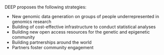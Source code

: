 DEEP proposes the following strategies:

- New genomic data generation on groups of people underrepresented in genomics research
- Building of cost-effective infrastructure to conduct statistical analyses
- Building new open access resources for the genetic and epigenetic community
- Building partnerships around the world
- Partners foster community engagement
